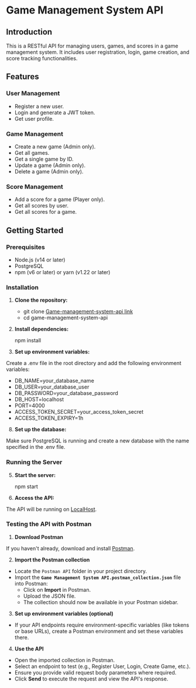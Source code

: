 # Game Management System API

## Introduction

This is a RESTful API for managing users, games, and scores in a game management system. It includes user registration, login, game creation, and score tracking functionalities.

## Features

### User Management

- Register a new user.
- Login and generate a JWT token.
- Get user profile.

### Game Management

- Create a new game (Admin only).
- Get all games.
- Get a single game by ID.
- Update a game (Admin only).
- Delete a game (Admin only).

### Score Management

- Add a score for a game (Player only).
- Get all scores by user.
- Get all scores for a game.

## Getting Started

### Prerequisites

- Node.js (v14 or later)
- PostgreSQL
- npm (v6 or later) or yarn (v1.22 or later)

### Installation

1. **Clone the repository:**

   - git clone [Game-management-system-api link](https://github.com/BabitaRawat5396/game-management-system-api)
   - cd game-management-system-api
   
3. **Install dependencies:**

   npm install
   
5. **Set up environment variables:**

Create a .env file in the root directory and add the following environment variables:

- DB_NAME=your_database_name
- DB_USER=your_database_user
- DB_PASSWORD=your_database_password
- DB_HOST=localhost
- PORT=4000
- ACCESS_TOKEN_SECRET=your_access_token_secret
- ACCESS_TOKEN_EXPIRY=1h

8. **Set up the database:**

Make sure PostgreSQL is running and create a new database with the name specified in the .env file.

### Running the Server

5. **Start the server:**

   npm start
   
6. **Access the API:**

The API will be running on [LocalHost](http://localhost:4000).

### Testing the API with Postman

1. **Download Postman**

If you haven't already, download and install [Postman](https://www.postman.com/downloads/).

2. **Import the Postman collection**

- Locate the `Postman API` folder in your project directory.
- Import the **`Game Management System API.postman_collection.json`** file into Postman:
  - Click on **Import** in Postman.
  - Upload the JSON file.
  - The collection should now be available in your Postman sidebar.

3. **Set up environment variables (optional)**

- If your API endpoints require environment-specific variables (like tokens or base URLs), create a Postman environment and set these variables there.

4. **Use the API**

- Open the imported collection in Postman.
- Select an endpoint to test (e.g., Register User, Login, Create Game, etc.).
- Ensure you provide valid request body parameters where required.
- Click **Send** to execute the request and view the API's response.
